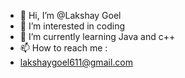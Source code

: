 - 👋 Hi, I’m @Lakshay Goel
- 👀 I’m interested in coding 
- 🌱 I’m currently learning Java and c++ 
- 📫 How to reach me :
- lakshaygoel611@gmail.com

<!---
goel04/goel04 is a ✨ special ✨ repository because its `README.md` (this file) appears on your GitHub profile.
You can click the Preview link to take a look at your changes.
--->
